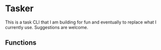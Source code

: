 # Tasker

This is a task CLI that I am building for fun and eventually to replace what I currently use. Suggestions are welcome.

## Functions
